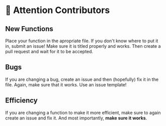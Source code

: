 # :mega: Attention Contributors

## New Functions

Place your function in the apropriate file. If you don't know where to put it in, submit an issue! Make sure it is titled properly and works. Then create a pull request and wait for it to be accepted.

## Bugs

If you are changing a bug, create an issue and then (hopefully) fix it in the file. Again, make sure that it works. Use an issue template!

## Efficiency

If you are changing a function to make it more efficient, make sure to again create an issue and fix it. And most importantly, **make sure it works**.
